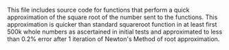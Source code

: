 This file includes source code for functions that perform a quick approximation of the
square root of the number sent to the functions. This approximation is quicker than 
standard squareroot function in at least first 500k whole numbers as ascertained in 
initial tests and approximated to less than 0.2% error after 1 iteration of Newton's
Method of root approximation.